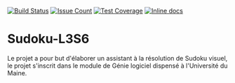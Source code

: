 [![Build Status](https://travis-ci.org/DanAurea/Sudoku-L3S6.svg?branch=master)](https://travis-ci.org/DanAurea/Sudoku-L3S6) 
[![Issue Count](https://codeclimate.com/github/DanAurea/Sudoku-L3S6/badges/issue_count.svg)](https://codeclimate.com/github/DanAurea/Sudoku-L3S6)
[![Test Coverage](https://codeclimate.com/github/DanAurea/Sudoku-L3S6/badges/coverage.svg)](https://codeclimate.com/github/DanAurea/Sudoku-L3S6/coverage)
[![Inline docs](http://inch-ci.org/github/DanAurea/Sudoku-L3S6.svg?branch=master)](http://inch-ci.org/github/DanAurea/Sudoku-L3S6)

# Sudoku-L3S6

Le projet a pour but d'élaborer un assistant à la résolution de Sudoku visuel, le projet s'inscrit dans
le module de Génie logiciel dispensé à l'Université du Maine.
